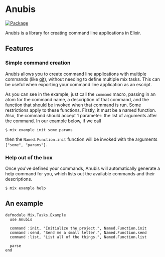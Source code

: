 Anubis
======

[![Package](http://img.shields.io/hexpm/v/obelisk.svg)](https://hex.pm/packages/anubis)

Anubis is a library for creating command line applications in Elixir.

## Features

### Simple command creation

Anubis allows you to create command line applications with multiple commands (like [git](http://git-scm.com/)), without needing to define multiple mix tasks. This can be useful when exporting your command line application as an escript.

As you can see in the example, just call the `command` macro, passing in an atom for the command name, a description of that command, and the function that should be invoked when that command is run. Some restrictions apply to these functions. Firstly, it must be a named function. Also, the command should accept 1 parameter: the list of arguments after the command. In our example below, if we call

    $ mix example init some params

then the `Named.Function.init` function will be invoked with the arguments `["some", "params"]`.

### Help out of the box

Once you've defined your commands, Anubis will automatically generate a help command for you, which lists out the available commands and their descriptions.

    $ mix example help

## An example

    defmodule Mix.Tasks.Example
      use Anubis

      command :init, "Initialize the project.", Named.Function.init
      command :send, "Send me a small letter.", Named.Function.send
      command :list, "List all of the things.", Named.Function.list

      parse
    end


